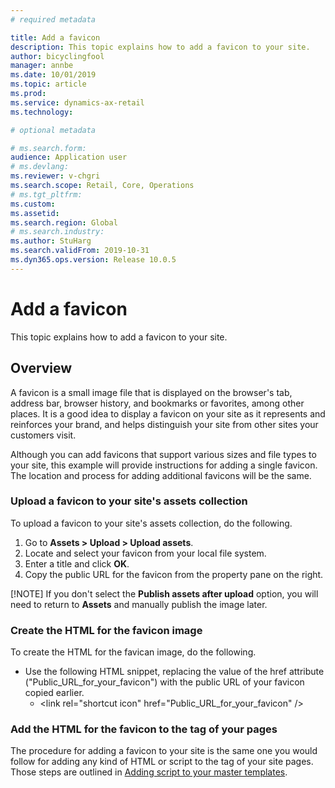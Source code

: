 ```yaml
---
# required metadata

title: Add a favicon
description: This topic explains how to add a favicon to your site.
author: bicyclingfool
manager: annbe
ms.date: 10/01/2019
ms.topic: article
ms.prod: 
ms.service: dynamics-ax-retail
ms.technology: 

# optional metadata

# ms.search.form: 
audience: Application user
# ms.devlang: 
ms.reviewer: v-chgri
ms.search.scope: Retail, Core, Operations
# ms.tgt_pltfrm: 
ms.custom: 
ms.assetid: 
ms.search.region: Global
# ms.search.industry: 
ms.author: StuHarg
ms.search.validFrom: 2019-10-31
ms.dyn365.ops.version: Release 10.0.5
---
```


# Add a favicon

This topic explains how to add a favicon to your site.

## Overview

A favicon is a small image file that is displayed on the browser's tab, address bar, browser history, and bookmarks or favorites, among other places. It is a good idea to display a favicon on your site as it represents and reinforces your brand, and helps distinguish your site from other sites your customers visit. 

Although you can add favicons that support various sizes and file types to your site, this example will provide instructions for adding a single favicon. The location and process for adding additional favicons will be the same. 

### Upload a favicon to your site's assets collection

To upload a favicon to your site's assets collection, do the following.

1. Go to **Assets > Upload > Upload assets**.
1. Locate and select your favicon from your local file system.
1. Enter a title and click **OK**. 
1. Copy the public URL for the favicon from the property pane on the right.

[!NOTE]
If you don't select the **Publish assets after upload** option, you will need to return to **Assets** and manually publish the image  later. 

### Create the HTML for the favicon image

To create the HTML for the favican image, do the following.

- Use the following HTML snippet, replacing the value of the href attribute ("Public_URL_for_your_favicon") with the public URL of your favicon copied earlier. 
  - &lt;link rel="shortcut icon" href="Public_URL_for_your_favicon" /&gt;

### Add the HTML for the favicon to the <head> tag of your pages

The procedure for adding a favicon to your site is the same one you would follow for adding any kind of HTML or script to the <head> tag of your site pages. Those steps are outlined in [Adding script to your master templates](http://). 

 

 

 

 
